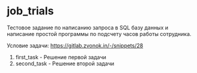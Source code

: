 # job_trials
Тестовое задание по написанию запроса в SQL базу данных и 
написание простой программы по подсчету часов работы сотрудника.

Условие задачи:
https://gitlab.zvonok.in/-/snippets/28

1. first_task - Решение первой задачи 
2. second_task - Решение второй задачи
